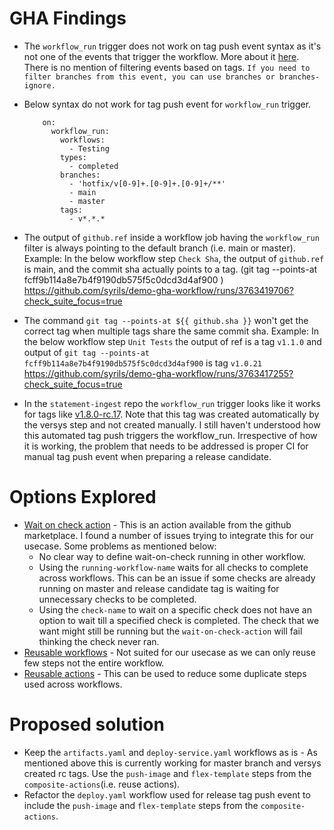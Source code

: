 # GHA Findings
* The `workflow_run` trigger does not work on tag push event syntax as it's not one of the events that trigger the workflow. More about it [here](https://docs.github.com/en/actions/learn-github-actions/events-that-trigger-workflows#workflow_run). 
  There is no mention of filtering events based on tags. `If you need to filter branches from this event, you can use branches or branches-ignore.`
* Below syntax do not work for tag push event for `workflow_run` trigger. 
    ```
        on:
          workflow_run:
            workflows:
              - Testing
            types:
              - completed
            branches:
              - 'hotfix/v[0-9]+.[0-9]+.[0-9]+/**'
              - main
              - master
            tags:
              - v*.*.*
    ```
* The output of `github.ref` inside a workflow job having the `workflow_run` filter is always pointing to the default branch (i.e. main or master).  
  Example: In the below workflow step `Check Sha`, the output of `github.ref` is main, and the commit sha actually points to a tag. (git tag --points-at fcff9b114a8e7b4f9190db575f5c0dcd3d4af900 )
  https://github.com/syrils/demo-gha-workflow/runs/3763419706?check_suite_focus=true
  
* The command `git tag --points-at ${{ github.sha }}` won't get the correct tag when multiple tags share the same commit sha. 
  Example: In the below workflow step `Unit Tests` the output of ref is a tag `v1.1.0` and output of `git tag --points-at fcff9b114a8e7b4f9190db575f5c0dcd3d4af900` is tag `v1.0.21`
  https://github.com/syrils/demo-gha-workflow/runs/3763417255?check_suite_focus=true
  
* In the `statement-ingest` repo the `workflow_run` trigger looks like it works for tags like [v1.8.0-rc.17](https://github.com/anzx/fabric-statement-ingest/releases/tag/v1.8.0-rc.17). Note that
this tag was created automatically by the versys step and not created manually. I still haven't understood how this automated tag push triggers the workflow_run. Irrespective of how it is working, the problem that needs to be addressed is proper CI for manual tag push event when preparing a release candidate.
 
# Options Explored
- [Wait on check action](https://github.com/marketplace/actions/wait-on-check) - This is an action available from the github marketplace. I found a number of issues trying to integrate this for our usecase. Some problems as mentioned below:
   * No clear way to define wait-on-check running in other workflow.
   * Using the `running-workflow-name` waits for all checks to complete across workflows. This can be an issue if some checks are already running on master and release candidate tag is waiting for unnecessary checks to be completed.
   * Using the `check-name` to wait on a specific check does not have an option to wait till a specified check is completed. The check that we want might still be running but the `wait-on-check-action` will fail thinking the check never ran.
- [Reusable workflows](https://docs.github.com/en/actions/learn-github-actions/reusing-workflows)  - Not suited for our usecase as we can only reuse few steps not the entire workflow.
- [Reusable actions](https://github.blog/changelog/2021-08-25-github-actions-reduce-duplication-with-action-composition) - This can be used to reduce some duplicate steps used across workflows.

# Proposed solution
* Keep the `artifacts.yaml` and `deploy-service.yaml` workflows as is - As mentioned above this is currently working for master branch and versys created rc tags. Use the `push-image` and `flex-template`
  steps from the `composite-actions`(i.e. reuse actions).
* Refactor the `deploy.yaml` workflow used for release tag push event to include the `push-image` and `flex-template` steps from the `composite-actions`.